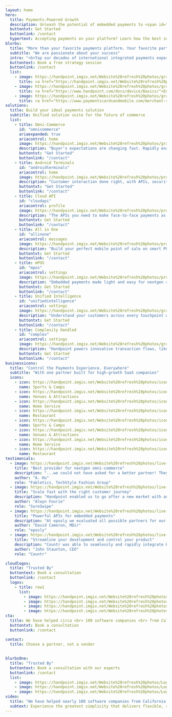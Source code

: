 ```yaml
---
layout: home
hero:
  title: Payments-Powered Growth
  description: Unleash the potential of embedded payments to <span id="js-rotating" class="hero-box-specialtxt"> outpace your competition, convert payments volume to MRR, deliver a world-class payments journey, transform your business</span>
  buttontxt: Get Started
  buttonlink: /contact
  hypertext: Accepting payments on your platform? Learn how the best software companies are using payments to supercharge their growth. <a href="https://handpoint.imgix.net/Website%20refresh%20photos/spec-sheets/3%20Payments%20Strategies%20for%20SaaS%20-%20Handpoint%202022%20-%20March.pdf">Click here </a> <br><br>Looking for our APIs? <a href="https://www.handpoint.com/docs/device/Basics/">Click here </a>  
blurbs: 
  title: "More than your favorite payments platform. Your favorite partner."
  subtitle: "We are passionate about your success"
  intro: "<b>Tap our decades of international integrated payments experience to transform your business:</b>"
  buttontext: Book a free strategy session
  buttonlink: /contact
  list: 
    - image: https://handpoint.imgix.net/Website%20refresh%20photos/graphics/Manifesto-e.png?w=400
      title: <a href="https://handpoint.imgix.net/Website%20refresh%20photos/spec-sheets/3%20Payments%20Strategies%20for%20SaaS%20-%20Handpoint%202022.pdf">There are 34,000 SaaS companies. <br> You need the right <b> payments strategy </b> <br> to outpace the competition </a>
    - image: https://handpoint.imgix.net/Website%20refresh%20photos/graphics/Europe_ripe-f.png?w=400
      title: <a href="https://www.handpoint.com/docs/device/Basics/">Europe is ripe for (r)evolution <br> <b> in SaaS-delivered payments </b> </a>
    - image: https://handpoint.imgix.net/Website%20refresh%20photos/graphics/100b_oppty-f.png?w=400
      title: <a href="https://www.paymentscardsandmobile.com/merchant-services-taking-the-100-billion-opportunity-before-its-too-late/">MSPs are not ready <br> to help software companies <br> <b> capture the $100B+ opportunity </b> <br> of embedded payments </a>
solutions: 
  title: Build your ideal payments solution
  subtitle: Unified solution suite for the future of commerce
  list: 
    - title: Omni-Commerce
      id: "omnicommerce"
      ariaexpanded: true
      ariacontrol: home
      image: https://handpoint.imgix.net/Website%20refresh%20photos/graphics/Easy_Integration_2022.png
      description: "Buyer's expectations are changing fast. Rapidly enable what's next: onsite, online, unified."
      buttontxt: "Get Started"
      buttonlink: "/contact"
    - title: Android Terminals
      id: "androidterminals"
      ariacontrol: home
      image: https://handpoint.imgix.net/Website%20refresh%20photos/product-images/HandpointSmartPOS-2022.png
      description: "Customer interaction done right, with APIs, security, and deployment tools for you to scale with confidence. Handpoint makes smart POS smarter business."
      buttontxt: "Get Started"
      buttonlink: "/contact"
    - title: Cloud API
      id: "cloudapi"
      ariacontrol: profile
      image: https://handpoint.imgix.net/Website%20refresh%20photos/product-images/HandpointCloudPAX-2022.png
      description: "The APIs you need to make face-to-face payments as seamless as your software."
      buttontxt: Get Started
      buttonlink: "/contact"
    - title: All in One
      id: "allinone"
      ariacontrol: messages
      image: https://handpoint.imgix.net/Website%20refresh%20photos/product-images/HandpointDirectPAX-2022.png
      description: "Build your perfect mobile point of sale on smart POS terminals with our seamless libraries and PCI-P2PE security."
      buttontxt: Get Started
      buttonlink: "/contact"
    - title: mPOS
      id: "mpos"
      ariacontrol: settings
      image: https://handpoint.imgix.net/Website%20refresh%20photos/product-images/mPOS_with_HiLite.png?w=200&h=206
      description: "Embedded payments made light and easy for nextgen app developers."
      buttontxt: Get Started
      buttonlink: "/contact"
    - title: Unified Intelligence
      id: "unifiedintelligence"
      ariacontrol: settings
      image: https://handpoint.imgix.net/Website%20refresh%20photos/graphics/intelligence_2022.png
      description: "Understand your customers across every touchpoint with flexible, omni token schemes."
      buttontxt: Get Started
      buttonlink: "/contact"
    - title: Complexity Handled
      id: "complex"
      ariacontrol: settings
      image: https://handpoint.imgix.net/Website%20refresh%20photos/graphics/complexity_handled_2022.png
      description: "Handpoint powers innovative transaction flows, like multi-MID, instant-gratification loyalty, BIN lookups, and more."
      buttontxt: Get Started
      buttonlink: "/contact"
businessicons:
  title: "Control the Payments Experience. Everywhere"
  subtitle: "With one partner built for high-growth SaaS companies"
  icons: 
    - icon: https://handpoint.imgix.net/Website%20refresh%20photos/icons/slide_ico01.svg
      name: Sports & Camps
    - icon: https://handpoint.imgix.net/Website%20refresh%20photos/icons/slide_ico02.svg
      name: Venues & Attractions
    - icon: https://handpoint.imgix.net/Website%20refresh%20photos/icons/slide_ico03.svg
      name: Home Service
    - icon: https://handpoint.imgix.net/Website%20refresh%20photos/icons/slide_ico04.svg
      name: Restaurant
    - icon: https://handpoint.imgix.net/Website%20refresh%20photos/icons/slide_ico01.svg
      name: Sports & Camps
    - icon: https://handpoint.imgix.net/Website%20refresh%20photos/icons/slide_ico02.svg
      name: Venues & Attractions
    - icon: https://handpoint.imgix.net/Website%20refresh%20photos/icons/slide_ico03.svg
      name: Home Service
    - icon: https://handpoint.imgix.net/Website%20refresh%20photos/icons/slide_ico04.svg
      name: Restaurant
testimonials:
  - image: https://handpoint.imgix.net/Website%20refresh%20photos/live-action/slider_testimonial01.jpg
    title: "Best provider for nextgen omni-commerce"
    description: "...we could not have asked for a better partner! They have continuously collaborated with us to create a completely mobile solution that we’ve been able to successfully deploy to our retail stores and pop up events nationwide. Their product perfectly complements our technology and has allowed us to offer a seamless customer experience to our omnichannel customers. "
    author: "A. Hu"
    role: "Fabletics, TechStyle Fashion Group"
  - image: https://handpoint.imgix.net/Website%20refresh%20photos/live-action/slider_testimonial02.jpg
    title: "Scale fast with the right customer journey"
    description: "Handpoint enabled us to go after a new market with an innovative mobile product and a platform for managing our fast-growing customer base. The Handpoint platform easily enables the merchant deployment and activation process for a seamless customer experience. And Handpoint’s continuous innovation is enabling us to go after new clients in different industries."
    author: "Alwyn Fourie"
    role: "SureSwipe"
  - image: https://handpoint.imgix.net/Website%20refresh%20photos/live-action/slider_testimonial04.jpg
    title: "Powerful APIs for embedded payments"
    description: "At eposly we evaluated all possible partners for our payment terminals integration. We needed a partner that would be there to support us along the way, we found this in Handpoint!"
    author: "David Cameron, MDir"
    role: "eposly"
  - image: https://handpoint.imgix.net/Website%20refresh%20photos/live-action/slider_testimonial05.jpg
    title: "Streamline your development and control your product"
    description: "Countr was able to seamlessly and rapidly integrate Handpoint into its Point of Sale. This integration lets you make sales and accept card payments in one swift process. It's easy, secure and fast."
    author: "John Staunton, CEO"
    role: "Countr"

cloudlogos: 
  title: "Trusted By"
  buttontext: Book a consultation
  buttonlink: /contact
  logos: 
    - title: row1
      list: 
        - image: https://handpoint.imgix.net/Website%20refresh%20photos/Logos/emerchantpay.png
        - image: https://handpoint.imgix.net/Website%20refresh%20photos/Logos/paysafe.png
        - image: https://handpoint.imgix.net/Website%20refresh%20photos/Logos/m2pay.png
        - image: https://handpoint.imgix.net/Website%20refresh%20photos/Logos/saltpay_logo.png
cta: 
  title: We have helped circa <br> 100 software companies <br> from California <br> to South Africa <br> transform with payments
  buttontxt: Book a consultation
  buttonlink: /contact  

contact: 
  title: Choose a partner, not a vendor
  
  
blurbsOne: 
  title: "Trusted By"
  buttontext: Book a consultation with our experts
  buttonlink: /contact
  list: 
    - image: https://handpoint.imgix.net/Website%20refresh%20photos/Logos/paysafe.png?
    - image: https://handpoint.imgix.net/Website%20refresh%20photos/Logos/paysafe.png?
    - image: https://handpoint.imgix.net/Website%20refresh%20photos/Logos/paysafe.png?  
video:
  title: "We have helped nearly 100 software companies from California to South Africa transform with payments"  
  subtext: Experience the greatest simplicity that delivers flexible, secure payments.    
---
```


